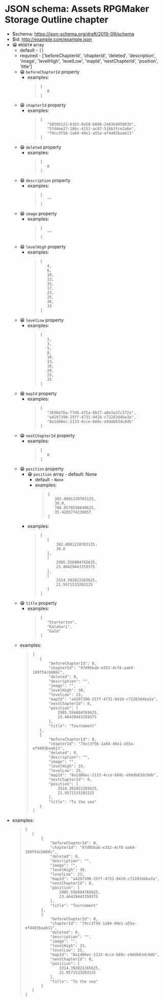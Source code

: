 ﻿# JSON schema: Assets RPGMaker Storage Outline chapter

* $schema: https://json-schema.org/draft/2019-09/schema
* $id: http://example.com/example.json
* 😁 `#ROOT#` array
    * default - ```[]```
    * required - ['beforeChapterId', 'chapterId', 'deleted', 'description', 'image', 'levelHigh', 'levelLow', 'mapId', 'nextChapterId', 'position', 'title']
    * 😁 `beforeChapterId` property
        * examples:
            >```
            >[
            >    0
            >]
            >```
    * 😁 `chapterId` property
        * examples:
            >```
            >[
            >    "5859b122-61b3-9a58-b886-2483b495803b",
            >    "57d4ee27-186c-4151-ac87-51bb3fce2a6e",
            >    "79cc3f56-1a84-40e1-a55a-ef4403baa611"
            >]
            >```
    * 😁 `deleted` property
        * examples:
            >```
            >[
            >    0
            >]
            >```
    * 😁 `description` property
        * examples:
            >```
            >[
            >    ""
            >]
            >```
    * 😁 `image` property
        * examples:
            >```
            >[
            >    ""
            >]
            >```
    * 😁 `levelHigh` property
        * examples:
            >```
            >[
            >    4,
            >    6,
            >    10,
            >    13,
            >    15,
            >    17,
            >    23,
            >    25,
            >    30,
            >    33
            >]
            >```
    * 😁 `levelLow` property
        * examples:
            >```
            >[
            >    1,
            >    3,
            >    5,
            >    8,
            >    10,
            >    13,
            >    18,
            >    20,
            >    23,
            >    25
            >]
            >```
    * 😁 `mapId` property
        * examples:
            >```
            >[
            >    "369bb76a-77d6-472a-8b17-a8e3a37c572a",
            >    "a4297390-25ff-4731-9410-c72283d4ba3a",
            >    "8a1d06ec-2133-4cce-b60c-e9ddb63dc0db"
            >]
            >```
    * 😁 `nextChapterId` property
        * examples:
            >```
            >[
            >    0
            >]
            >```
    * 😁 `position` property
        * 😁 `position` array - default: None
            * default - ```None```
            * examples:
                >```
                >[
                >    382.0001220703125,
                >    38.0,
                >    706.8570556640625,
                >    35.4285774230957
                >]
                >```
        * examples:
            >```
            >[
            >    [
            >        382.0001220703125,
            >        38.0
            >    ],
            >    [
            >        2985.556884765625,
            >        23.46429443359375
            >    ],
            >    [
            >        3314.392822265625,
            >        21.9571533203125
            >    ]
            >]
            >```
    * 😁 `title` property
        * examples:
            >```
            >[
            >    "Starterton",
            >    "Kalahari",
            >    "Gald"
            >]
            >```
    * examples:
        >```
        >[
        >    {
        >        "beforeChapterId": 0,
        >        "chapterId": "97d95bab-e352-4cf8-aa64-189f54cb886c",
        >        "deleted": 0,
        >        "description": "",
        >        "image": "",
        >        "levelHigh": 30,
        >        "levelLow": 23,
        >        "mapId": "a4297390-25ff-4731-9410-c72283d4ba3a",
        >        "nextChapterId": 0,
        >        "position": [
        >            2985.556884765625,
        >            23.46429443359375
        >        ],
        >        "title": "Tournament"
        >    },
        >    {
        >        "beforeChapterId": 0,
        >        "chapterId": "79cc3f56-1a84-40e1-a55a-ef4403baa611",
        >        "deleted": 0,
        >        "description": "",
        >        "image": "",
        >        "levelHigh": 33,
        >        "levelLow": 25,
        >        "mapId": "8a1d06ec-2133-4cce-b60c-e9ddb63dc0db",
        >        "nextChapterId": 0,
        >        "position": [
        >            3314.392822265625,
        >            21.9571533203125
        >        ],
        >        "title": "To the sea"
        >    }
        >]
        >```
* examples:
    >```
    >[
    >    [
    >        {
    >            "beforeChapterId": 0,
    >            "chapterId": "97d95bab-e352-4cf8-aa64-189f54cb886c",
    >            "deleted": 0,
    >            "description": "",
    >            "image": "",
    >            "levelHigh": 30,
    >            "levelLow": 23,
    >            "mapId": "a4297390-25ff-4731-9410-c72283d4ba3a",
    >            "nextChapterId": 0,
    >            "position": [
    >                2985.556884765625,
    >                23.46429443359375
    >            ],
    >            "title": "Tournament"
    >        },
    >        {
    >            "beforeChapterId": 0,
    >            "chapterId": "79cc3f56-1a84-40e1-a55a-ef4403baa611",
    >            "deleted": 0,
    >            "description": "",
    >            "image": "",
    >            "levelHigh": 33,
    >            "levelLow": 25,
    >            "mapId": "8a1d06ec-2133-4cce-b60c-e9ddb63dc0db",
    >            "nextChapterId": 0,
    >            "position": [
    >                3314.392822265625,
    >                21.9571533203125
    >            ],
    >            "title": "To the sea"
    >        }
    >    ]
    >]
    >```
